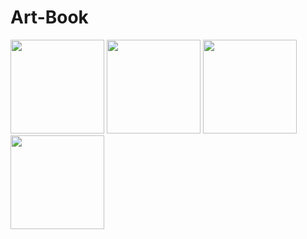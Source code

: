 # Art-Book
<img src= "https://user-images.githubusercontent.com/73194842/233939979-fea9a464-e5af-4d61-841a-b64d2de9feee.png" width="/1.5" height="150">

<img src = "https://user-images.githubusercontent.com/73194842/233940117-e2a8ed2f-60ea-4d73-bb5b-e8b388c5c6a8.png" width="/2" height="150">

<img src = "https://user-images.githubusercontent.com/73194842/233940003-62d3e9a2-85a2-4d63-ba37-8dc5ea051ef1.png" width="/2" height="150">

<img src = "https://user-images.githubusercontent.com/73194842/233940582-0cb7db6b-0c73-4ae8-aefd-6dbc9b95b9cd.png" width="/2" height="150">


